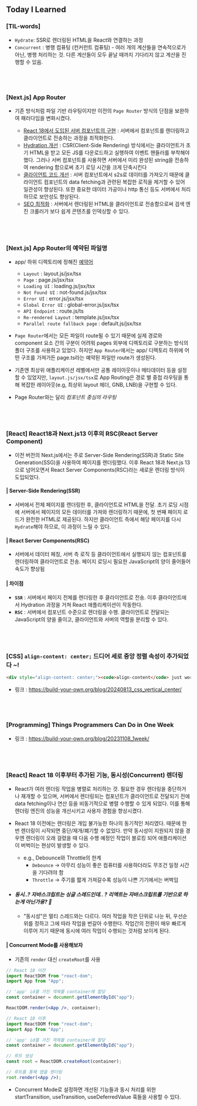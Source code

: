 ## Today I Learned

### [TIL-words]

- `Hydrate`: SSR로 렌더링된 HTML을 React와 연결하는 과정
- `Concurrent` : 병행 컴퓨팅 (컨커런트 컴퓨팅) - 여러 개의 계산들을 연속적으로가 아닌, 병행 처리하는 것. 다른 계산들이 모두 끝날 때까지 기다리지 않고 계산을 진행할 수 있음.

## <br />

### [Next.js] App Router

- 기존 방식처럼 파일 기반 라우팅이지만 이전의 `Page Router` 방식의 단점을 보완하여 패러다임을 변화시켰다.

  - <u>React 18에서 도입된 서버 컴포넌트의 구현</u> : 서버에서 컴포넌트를 렌더링하고 클라이언트로 전송하는 과정을 최적화한다.
  - <u>Hydration 개선</u> : CSR(Client-Side Rendering) 방식에서는 클라이언트가 초기 HTML을 받고 모든 JS를 다운로드하고 실행하여 이벤트 핸들러를 부착해야 했다. 그러나 서버 컴포넌트를 사용하면 서버에서 미리 완성된 string을 전송하여 rendering 함으로써 초기 로딩 시간을 크게 단축시킨다
  - <u>클라이언트 코드 개선</u> : 서버 컴포넌트에서 s2s로 데이터를 가져오기 때문에 클라이언트 컴포넌트의 data fetching과 관련된 복잡한 로직을 제거할 수 있어 일관성이 향상된다. 또한 중요한 데이터 가공이나 http 통신 등도 서버에서 처리하므로 보안성도 향상된다.
  - <u>SEO 최적화</u> : 서버에서 렌더링된 HTML을 클라이언트로 전송함으로써 검색 엔진 크롤러가 보다 쉽게 콘텐츠를 인덱싱할 수 있다.

## <br />

### [Next.js] App Router의 예약된 파일명

- app/ 하위 디렉토리에 정해진 [예약어](https://nextjs.org/docs/getting-started/project-structure#app-routing-conventions)

  - `Layout` : layout.js/jsx/tsx
  - `Page` : page.js/jsx/tsx
  - `Loading UI` : loading.js/jsx/tsx
  - `Not Found UI` : not-found.js/jsx/tsx
  - `Error UI` : error.js/jsx/tsx
  - `Global Error UI` : global-error.js/jsx/tsx
  - `API Endpoint` : route.js/ts
  - `Re-rendered Layout` : template.js/jsx/tsx
  - `Parallel route fallback page` : default.js/jsx/tsx

- `Page Router`에서는 모든 파일이 route될 수 있기 때문에 실제 경로와 component 요소 간의 구분이 어려워 pages 외부에 디렉토리로 구분하는 방식의 폴더 구조를 사용하고 있었다. 하지만 `App Router`에서는 app/ 디렉토리 하위에 어떤 구조를 가져가든 page.ts라는 예약된 파일만 route가 생성된다.
- 기존엔 최상위 애플리케이션 레벨에서만 공통 레이아웃이나 메타데이터 등을 설정할 수 있었지만, `layout.js/jsx/tsx`로 App Routing은 경로 별 중첩 라우팅을 통해 복잡한 레이아웃(e.g, 최상위 layout 헤더, GNB, LNB)을 구현할 수 있다.
- Page Router와는 달리 _컴포넌트 중심의 라우팅_

## <br />

### [React] React18과 Next.js13 이후의 RSC(React Server Component)

- 이전 버전의 Next.js에서는 주로 Server-Side Rendering(SSR)과 Static Site Generation(SSG)을 사용하여 페이지를 렌더링했다. 이후 React 18과 Next.js 13으로 넘어오면서 React Server Components(RSC)라는 새로운 렌더링 방식이 도입되었다.

#### | Server-Side Rendering(SSR)

- 서버에서 전체 페이지를 렌더링한 후, 클라이언트로 HTML을 전달. 초기 로딩 시점에 서버에서 페이지의 모든 데이터를 가져와 렌더링하기 때문에, 첫 번째 페이지 로드가 완전한 HTML로 제공된다. 하지만 클라이언트 측에서 해당 페이지를 다시 `Hydrate`해야 하므로, 이 과정이 느릴 수 있다.

#### | React Server Components(RSC)

- 서버에서 데이터 페칭, 서버 측 로직 등 클라이언트에서 실행되지 않는 컴포넌트를 렌더링하여 클라이언트로 전송. 페이지 로딩시 필요한 JavaScript의 양이 줄어들어 속도가 향상됨

#### | 차이점

- **`SSR`** : 서버에서 페이지 전체를 렌더링한 후 클라이언트로 전송. 이후 클라이언트에서 Hydration 과정을 거쳐 React 애플리케이션이 작동한다.
- **`RSC`** : 서버에서 컴포넌트 수준으로 렌더링을 수행. 클라이언트로 전달되는 JavaScript의 양을 줄이고, 클라이언트와 서버의 역할을 분리할 수 있다.

## <br />

### [CSS] `align-content: center;` 드디어 세로 중앙 정렬 속성이 추가되었다 ~!

```html
<div style="align-content: center;"><code>align-content</code> just works!</div>
```

- 링크 : https://build-your-own.org/blog/20240813_css_vertical_center/

## <br />

### [Programming] Things Programmers Can Do in One Week

- 링크 : https://build-your-own.org/blog/20231108_1week/

## <br />

### [React] React 18 이후부터 추가된 기능, 동시성(Concurrent) 렌더링

- React가 여러 렌더링 작업을 병렬로 처리하는 것. 필요한 경우 렌더링을 중단하거나 재개할 수 있으며, 서버에서 렌더링되는 컴포넌트가 클라이언트로 전달되기 전에 data fetching이나 연산 등을 비동기적으로 병렬 수행할 수 있게 되었다. 이를 통해 렌더링 엔진의 성능을 개선시키고 사용자 경험을 향상시켰다.

- React 18 이전에는 렌더링은 개입 불가능한 하나의 동기적인 처리였다. 때문에 한 번 렌더링이 시작되면 중단/재개/폐기할 수 없었다. 만약 동시성이 지원되지 않을 경우엔 렌더링이 오래 걸렸을 때 다음 수행 예정인 작업이 블로킹 되어 애플리케이션이 버벅이는 현상이 발생할 수 있다.
  - e.g., Debounce와 Throttle의 한계
    - `Debounce` -> 아무리 성능이 좋은 컴퓨터를 사용하더라도 무조건 일정 시간을 기다려야 함
    - `Throttle` -> 주기를 짧게 가져갈수록 성능이 나쁜 기기에서는 버벅임

* #### _동시..? 자바스크립트는 싱글 스레드인데.. ? 리액트는 자바스크립트를 기반으로 하는게 아닌가용? 🫥_

  - "동시성"은 멀티 스레드와는 다르다. 여러 작업을 작은 단위로 나눈 뒤, 우선순위를 정하고 그에 따라 작업을 번갈아 수행한다. 작업간의 전환이 매우 빠르게 이루어 지기 때문에 동시에 여러 작업이 수행되는 것처럼 보이게 된다.

#### | Concurrent Mode를 사용해보자

- 기존의 `render` 대신 `createRoot`를 사용

```jsx
// React 18 이전
import ReactDOM from "react-dom";
import App from "App";

// 'app' id를 가진 객체를 container에 할당
const container = document.getElementById("app");

ReactDOM.render(<App />, container);
```

```jsx
// React 18 이후
import ReactDOM from "react-dom";
import App from "App";

// 'app' id를 가진 객체를 container에 할당
const container = document.getElementById("app");

// 루트 생성
const root = ReactDOM.createRoot(container);

// 루트를 통해 앱을 렌더링
root.render(<App />);
```

- Concurrent Mode로 설정하면 개선된 기능들과 동시 처리를 위한 startTransition, useTransition, useDeferredValue 훅들을 사용할 수 있다.

## <br />
